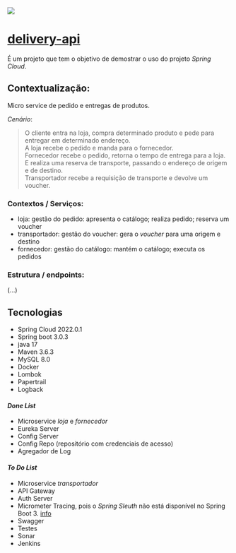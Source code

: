 <img src="http://img.shields.io/static/v1?label=STATUS&message=EM%20DESENVOLVIMENTO&color=RED&style=for-the-badge"/>

# [delivery-api](https://github.com/delivery-api)
É um projeto que tem o objetivo de demostrar o uso do projeto *Spring Cloud*.

## Contextualização:
Micro service de pedido e entregas de produtos. 

*Cenário*: 
> O cliente entra na loja, compra determinado produto e pede para entregar em determinado endereço.<br/>
> A loja recebe o pedido e manda para o fornecedor.<br/>
> Fornecedor recebe o pedido, retorna o tempo de entrega para a loja. E realiza uma reserva de transporte, passando o endereço de origem e de destino.<br/> 
> Transportador recebe a requisição de transporte e devolve um voucher.

### Contextos / Serviços:
- loja: gestão do pedido: apresenta o catálogo; realiza pedido; reserva um voucher
- transportador: gestão do voucher: gera o *voucher* para uma origem e destino
- fornecedor: gestão do catálogo: mantém o catálogo; executa os pedidos

### Estrutura / endpoints:

(...)

## Tecnologias
- Spring Cloud 2022.0.1
- Spring boot 3.0.3
- java 17
- Maven 3.6.3
- MySQL 8.0
- Docker
- Lombok
- Papertrail
- Logback

#### *Done List*
- Microservice *loja* e *fornecedor*
- Eureka Server
- Config Server
- Config Repo (repositório com credenciais de acesso)
- Agregador de Log

#### *To Do List*
- Microservice *transportador*
- API Gateway
- Auth Server
- Micrometer Tracing, pois o *Spring Sleuth* não está disponível no Spring Boot 3. [info](https://docs.spring.io/spring-cloud-sleuth/docs/current/reference/html/README.html)
- Swagger
- Testes
- Sonar
- Jenkins







